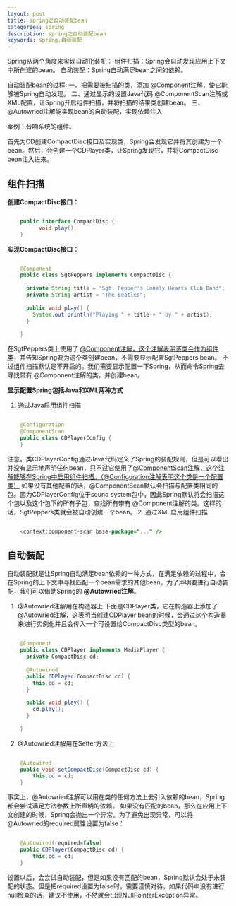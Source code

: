 ```yaml
---
layout: post
title: spring之自动装配bean
categories: spring
description: spring之自动装配bean
keywords: spring,自动装配
---
```


Spring从两个角度来实现自动化装配：
	组件扫描：Spring会自动发现应用上下文中所创建的bean。
	自动装配：Spring自动满足bean之间的依赖。
	
自动装配bean的过程:
	一、把需要被扫描的类，添加 @Component注解，使它能够被Spring自动发现。
二、通过显示的设置Java代码 @ComponentScan注解或XML配置，让Spring开启组件扫描，并将扫描的结果类创建bean。
三、@Autowried注解能实现bean的自动装配，实现依赖注入
	
案例：音响系统的组件。

首先为CD创建CompactDisc接口及实现类，Spring会发现它并将其创建为一个bean。然后，会创建一个CDPlayer类，让Spring发现它，并将CompactDisc bean注入进来。

## 组件扫描

**创建CompactDisc接口：**

``` java

	public interface CompactDisc {
		  void play();
	}
```

**实现CompactDisc接口：**

``` java

	@Component
	public class SgtPeppers implements CompactDisc {
	
	  private String title = "Sgt. Pepper's Lonely Hearts Club Band";  
	  private String artist = "The Beatles";
	  
	  public void play() {
	    System.out.println("Playing " + title + " by " + artist);
	  }
	 
	}
```	
在SgtPeppers类上使用了 <u>@Component注解，这个注解表明该类会作为组件类</u>，并告知Spring要为这个类创建bean，不需要显示配置SgtPeppers bean。
不过组件扫描默认是不开启的。我们需要显示配置一下Spring，从而命令Spring去寻找带有 @Component注解的类，并创建bean。

**显示配置Spring包括Java和XML两种方式**

1. 通过Java启用组件扫描
``` java

	@Configuration
	@ComponentScan
	public class CDPlayerConfig {
	}
```	
注意，类CDPlayerConfig通过Java代码定义了Spring的装配规则，但是可以看出并没有显示地声明任何bean，只不过它使用了<u>@ComponentScan注解，这个注解能够在Spring中启用组件扫描。（@Configuration注解表明这个类是一个配置类）</u>
如果没有其他配置的话，@ComponentScan默认会扫描与配置类相同的包。因为CDPlayerConfig位于sound system包中，因此Spring默认将会扫描这个包以及这个包下的所有子包，查找所有带有 @Component注解的类。这样的话，SgtPeppers类就会被自动创建一个bean。
2. 通过XML启用组件扫描
``` java

	<context:component-scan base-package="..." />
```	

## 自动装配

自动装配就是让Spring自动满足bean依赖的一种方式，在满足依赖的过程中，会在Spring的上下文中寻找匹配一个bean需求的其他bean。为了声明要进行自动装配，我们可以借助Spring的 **@Autowried注解**。

1. @Autowried注解用在构造器上
下面是CDPlayer类，它在构造器上添加了 @Autowried注解，这表明当创建CDPlayer bean的时候，会通过这个构造器来进行实例化并且会传入一个可设置给CompactDisc类型的bean。
``` java

	@Component
	public class CDPlayer implements MediaPlayer {
	  private CompactDisc cd;
	
	  @Autowired
	  public CDPlayer(CompactDisc cd) {
	    this.cd = cd;
	  }
	
	  public void play() {
	    cd.play();
	  }
	
	}
```	
	
2. @Autowried注解用在Setter方法上
``` java

	@Autowired
	public void setCompactDisc(CompactDisc cd) {
	    this.cd = cd;
	}
```	
事实上，@Autowried注解可以用在类的任何方法上去引入依赖的bean，Spring都会尝试满足方法参数上所声明的依赖。
如果没有匹配的bean，那么在应用上下文创建的时候，Spring会抛出一个异常。为了避免出现异常，可以将 @Autowried的required属性设置为false：
``` java

	@Autowired(required=false)
	public CDPlayer(CompactDisc cd) {
	    this.cd = cd;
	}
```		
设置以后，会尝试自动装配，但是如果没有匹配的bean，Spring默认会处于未装配的状态。但是把required设置为false时，需要谨慎对待，如果代码中没有进行null检查的话，建议不使用，不然就会出现NullPointerException异常。
			
	
	
	
	
	
	
	
	
	
	